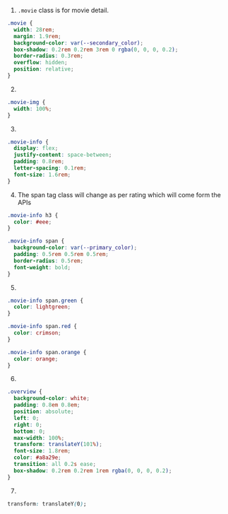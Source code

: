 1. `.movie` class is for movie detail.

```css
.movie {
  width: 28rem;
  margin: 1.9rem;
  background-color: var(--secondary_color);
  box-shadow: 0.2rem 0.2rem 3rem 0 rgba(0, 0, 0, 0.2);
  border-radius: 0.3rem;
  overflow: hidden;
  position: relative;
}
```

2.

```css
.movie-img {
  width: 100%;
}
```

3.

```css
.movie-info {
  display: flex;
  justify-content: space-between;
  padding: 0.8rem;
  letter-spacing: 0.1rem;
  font-size: 1.6rem;
}
```

4. The span tag class will change as per rating which will come form the APIs

```css
.movie-info h3 {
  color: #eee;
}

.movie-info span {
  background-color: var(--primary_color);
  padding: 0.5rem 0.5rem 0.5rem;
  border-radius: 0.5rem;
  font-weight: bold;
}
```

5.

```css
.movie-info span.green {
  color: lightgreen;
}

.movie-info span.red {
  color: crimson;
}

.movie-info span.orange {
  color: orange;
}
```

6.

```css
.overview {
  background-color: white;
  padding: 0.8em 0.8em;
  position: absolute;
  left: 0;
  right: 0;
  bottom: 0;
  max-width: 100%;
  transform: translateY(101%);
  font-size: 1.8rem;
  color: #a8a29e;
  transition: all 0.2s ease;
  box-shadow: 0.2rem 0.2rem 1rem rgba(0, 0, 0, 0.2);
}
```

7.

```css
transform: translateY(0);
```
